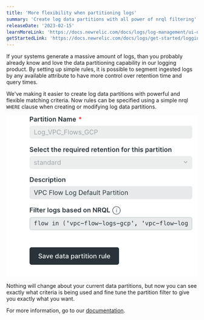 ```yaml
---
title: 'More flexibility when partitioning logs'
summary: 'Create log data partitions with all power of nrql filtering'
releaseDate: '2023-02-15'
learnMoreLink: 'https://docs.newrelic.com/docs/logs/log-management/ui-data/data-partitions/'
getStartedLink: 'https://docs.newrelic.com/docs/logs/get-started/logging-best-practices/#partitions'
---
```

If your systems generate a massive amount of logs, than you probably already know and love the data partitioning capability in our logging product. By setting up simple  rules, it is possible to segment ingested logs by any available attribute to have more control over retention time and query times.

We've making it easier to create log data partitions with powerful and flexible matching criteria. Now rules can be specified using a simple nrql `WHERE` clause when creating or modifying log data partitions.

![Log data partition using nrql where clause](./images/data-partitions-improvements.png "A screenshot that shows data partition update using nrql where clause")

Nothing will change about your current data partitions, but now you can see exactly what criteria is being used and fine tune the partition filter to give you exactly what you want.

For more information, go to our [documentation](https://docs.newrelic.com/docs/logs/log-management/ui-data/data-partitions/).
